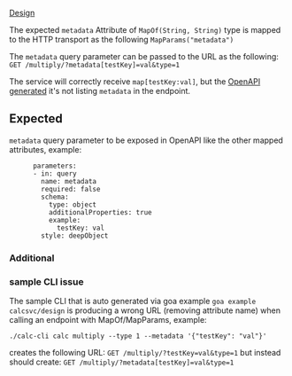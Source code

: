 
[Design](./design/design.go)

The expected `metadata` Attribute of `MapOf(String, String)` type is
mapped to the HTTP transport as the following `MapParams("metadata")`

The `metadata` query parameter can be passed to the URL as the following:
`GET /multiply/?metadata[testKey]=val&type=1`

The service will correctly receive `map[testKey:val]`, but the [OpenAPI generated](./gen/http/openapi3.yaml#L15)
it's not listing `metadata` in the endpoint.

## Expected

`metadata` query parameter to be exposed in OpenAPI like the other mapped attributes, example:

```
      parameters:
      - in: query
        name: metadata
        required: false
        schema:
          type: object
          additionalProperties: true
          example:
            testKey: val
        style: deepObject
```


### Additional

### sample CLI issue

The sample CLI that is auto generated via goa example `goa example calcsvc/design` is producing a wrong URL (removing attribute name) when calling an endpoint with MapOf/MapParams, example:

```
./calc-cli calc multiply --type 1 --metadata '{"testKey": "val"}'
```

creates the following URL: `GET /multiply/?testKey=val&type=1` but instead should create: `GET /multiply/?metadata[testKey]=val&type=1`

